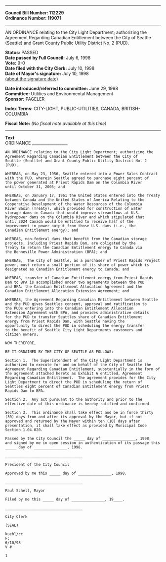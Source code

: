 * * * * *  
  
**Council Bill Number: [](#h0)[](#h2)112229**   
**Ordinance Number: 119071**  
  
* * * * *  
  
AN ORDINANCE relating to the City Light Department; authorizing the Agreement Regarding Canadian Entitlement between the City of Seattle (Seattle) and Grant County Public Utility District No. 2 (PUD).  
  
**Status:** PASSED   
**Date passed by Full Council:** July 6, 1998   
**Vote:** 9-0   
**Date filed with the City Clerk:** July 10, 1998   
**Date of Mayor's signature:** July 10, 1998   
[(about the signature date)](/~public/approvaldate.htm)   
  
  
**Date introduced/referred to committee:** June 29, 1998   
**Committee:** Utilities and Environmental Management   
**Sponsor:** PAGELER   
  
**Index Terms:** CITY-LIGHT, PUBLIC-UTILITIES, CANADA, BRITISH-COLUMBIA  
  
**Fiscal Note:** *(No fiscal note available at this time)*  
  
* * * * *  
  
**Text**  
    ORDINANCE __________________  
  
    AN ORDINANCE relating to the City Light Department; authorizing the  
    Agreement Regarding Canadian Entitlement between the City of  
    Seattle (Seattle) and Grant County Public Utility District No. 2  
    (PUD).  
  
    WHEREAS, on May 23, 1956, Seattle entered into a Power Sales Contract  
    with the PUD, wherein Seattle agreed to purchase eight percent of  
    the power generated at Priest Rapids Dam on the Columbia River  
    until October 31, 2005; and  
  
    WHEREAS, on January 17, 1961 the United States entered into the Treaty  
    between Canada and the United States of America Relating to the  
    Cooperative Development of the Water Resources of the Columbia  
    River Basin (Treaty), which provided for construction of water  
    storage dams in Canada that would improve streamflows at U.S.  
    hydropower dams on the Columbia River and which stipulated that  
    until 2024 Canada would be entitled to receive half of the  
    improvement in power output from those U.S. dams (i.e., the  
    Canadian Entitlement energy); and  
  
    WHEREAS, non-federal dams that benefit from the Canadian storage  
    projects, including Priest Rapids Dam, are obligated by the  
    Treaty to return the Canadian Entitlement energy to Canada via  
    the Bonneville Power Administration (BPA); and  
  
    WHEREAS,  The City of Seattle, as a purchaser of Priest Rapids Project  
    power, must return a small portion of its share of power which is  
    designated as Canadian Entitlement energy to Canada; and  
  
    WHEREAS, transfer of Canadian Entitlement energy from Priest Rapids  
    Dam to BPA is accomplished under two agreements between the PUD  
    and BPA: the Canadian Entitlement Allocation Agreement and the  
    Canadian Entitlement Allocation Extension Agreement; and  
  
    WHEREAS, the Agreement Regarding Canadian Entitlement between Seattle  
    and the PUD gives Seattles consent, approval and ratification to  
    the PUDs entering into the Canadian Entitlement Allocation  
    Extension Agreement with BPA, and provides administrative details  
    for the PUD to transfer Seattles share of Canadian Entitlement  
    energy from Priest Rapids Dam, with Seattle having the  
    opportunity to direct the PUD in scheduling the energy transfer  
    to the benefit of Seattle City Light Departments customers and  
    citizen owners;  
  
    NOW THEREFORE,  
  
    BE IT ORDAINED BY THE CITY OF SEATTLE AS FOLLOWS:  
  
    Section 1.  The Superintendent of the City Light Department is  
    authorized to execute for and on behalf of the City of Seattle the  
    Agreement Regarding Canadian Entitlement, substantially in the form of  
    the agreement attached hereto as Exhibit A entitled, Agreement  
    Regarding Canadian Entitlement.  The agreement provides for the City  
    Light Department to direct the PUD in scheduling the return of  
    Seattles eight percent of Canadian Entitlement energy from Priest  
    Rapids Dam to BPA.  
  
    Section 2.  Any act pursuant to the authority and prior to the  
    effective date of this ordinance is hereby ratified and confirmed.  
  
    Section 3.  This ordinance shall take effect and be in force thirty  
    (30) days from and after its approval by the Mayor, but if not  
    approved and returned by the Mayor within ten (10) days after  
    presentation, it shall take effect as provided by Municipal Code  
    Section 1.04.020.  
  
    Passed by the City Council the _____ day of _______________, 1998,  
    and signed by me in open session in authentication of its passage this  
    _____ day of _______________, 1998.  
  
    ___________________________________  
  
    President of the City Council  
  
    Approved by me this _____ day of _______________, 1998.  
  
    ___________________________________  
  
    Paul Schell, Mayor  
  
    Filed by me this _____ day of _______________, 19____.  
  
    ___________________________________  
  
    City Clerk  
  
    (SEAL)  
  
    kuehl/cc  
    F:  
    6/10/98  
    V #  
  
    1  
